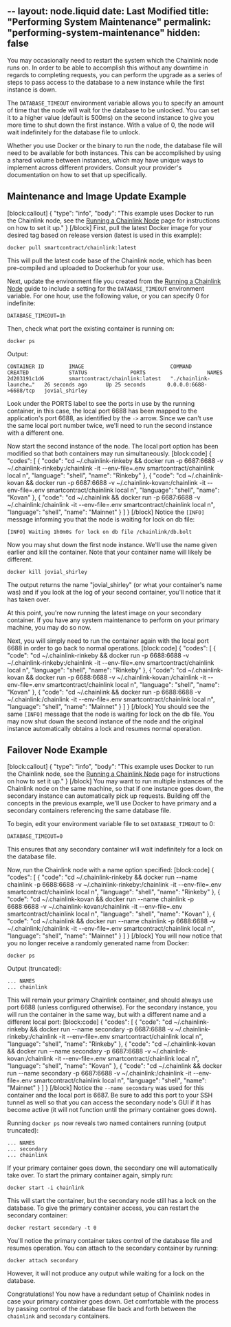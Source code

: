 --
layout: node.liquid
date: Last Modified
title: "Performing System Maintenance"
permalink: "performing-system-maintenance"
hidden: false
---
You may occasionally need to restart the system which the Chainlink node runs on. In order to be able to accomplish this without any downtime in regards to completing requests, you can perform the upgrade as a series of steps to pass access to the database to a new instance while the first instance is down.

The `DATABASE_TIMEOUT` environment variable allows you to specify an amount of time that the node will wait for the database to be unlocked. You can set it to a higher value (default is 500ms) on the second instance to give you more time to shut down the first instance. With a value of 0, the node will wait indefinitely for the database file to unlock.

Whether you use Docker or the binary to run the node, the database file will need to be available for both instances. This can be accomplished by using a shared volume between instances, which may have unique ways to implement across different providers. Consult your provider's documentation on how to set that up specifically.

## Maintenance and Image Update Example
[block:callout]
{
  "type": "info",
  "body": "This example uses Docker to run the Chainlink node, see the [Running a Chainlink Node](../running-a-chainlink-node) page for instructions on how to set it up."
}
[/block]
First, pull the latest Docker image for your desired tag based on release version (latest is used in this example):

```shell
docker pull smartcontract/chainlink:latest
```

This will pull the latest code base of the Chainlink node, which has been pre-compiled and uploaded to Dockerhub for your use.

Next, update the environment file you created from the [Running a Chainlink Node](../running-a-chainlink-node) guide to include a setting for the `DATABASE_TIMEOUT` environment variable. For one hour, use the following value, or you can specify 0 for indefinite:

```
DATABASE_TIMEOUT=1h
```

Then, check what port the existing container is running on:

```shell
docker ps
```

Output:

```
CONTAINER ID        IMAGE                            COMMAND                  CREATED             STATUS              PORTS                    NAMES
2d203191c1d6        smartcontract/chainlink:latest   "./chainlink-launche…"   26 seconds ago      Up 25 seconds       0.0.0.0:6688->6688/tcp   jovial_shirley
```

Look under the PORTS label to see the ports in use by the running container, in this case, the local port 6688 has been mapped to the application's port 6688, as identified by the `->` arrow. Since we can't use the same local port number twice, we'll need to run the second instance with a different one.

Now start the second instance of the node. The local port option has been modified so that both containers may run simultaneously.
[block:code]
{
  "codes": [
    {
      "code": "cd ~/.chainlink-rinkeby && docker run -p 6687:6688 -v ~/.chainlink-rinkeby:/chainlink -it --env-file=.env smartcontract/chainlink local n",
      "language": "shell",
      "name": "Rinkeby"
    },
    {
      "code": "cd ~/.chainlink-kovan && docker run -p 6687:6688 -v ~/.chainlink-kovan:/chainlink -it --env-file=.env smartcontract/chainlink local n",
      "language": "shell",
      "name": "Kovan"
    },
    {
      "code": "cd ~/.chainlink && docker run -p 6687:6688 -v ~/.chainlink:/chainlink -it --env-file=.env smartcontract/chainlink local n",
      "language": "shell",
      "name": "Mainnet"
    }
  ]
}
[/block]
Notice the `[INFO]` message informing you that the node is waiting for lock on db file:

```
[INFO] Waiting 1h0m0s for lock on db file /chainlink/db.bolt
```

Now you may shut down the first node instance. We'll use the name given earlier and kill the container. Note that your container name will likely be different.

```shell
docker kill jovial_shirley
```

The output returns the name "jovial_shirley" (or what your container's name was) and if you look at the log of your second container, you'll notice that it has taken over.

At this point, you're now running the latest image on your secondary container. If you have any system maintenance to perform on your primary machine, you may do so now. 

Next, you will simply need to run the container again with the local port 6688 in order to go back to normal operations.
[block:code]
{
  "codes": [
    {
      "code": "cd ~/.chainlink-rinkeby && docker run -p 6688:6688 -v ~/.chainlink-rinkeby:/chainlink -it --env-file=.env smartcontract/chainlink local n",
      "language": "shell",
      "name": "Rinkeby"
    },
    {
      "code": "cd ~/.chainlink-kovan && docker run -p 6688:6688 -v ~/.chainlink-kovan:/chainlink -it --env-file=.env smartcontract/chainlink local n",
      "language": "shell",
      "name": "Kovan"
    },
    {
      "code": "cd ~/.chainlink && docker run -p 6688:6688 -v ~/.chainlink:/chainlink -it --env-file=.env smartcontract/chainlink local n",
      "language": "shell",
      "name": "Mainnet"
    }
  ]
}
[/block]
You should see the same `[INFO]` message that the node is waiting for lock on the db file. You may now shut down the second instance of the node and the original instance automatically obtains a lock and resumes normal operation.

## Failover Node Example
[block:callout]
{
  "type": "info",
  "body": "This example uses Docker to run the Chainlink node, see the [Running a Chainlink Node](../running-a-chainlink-node) page for instructions on how to set it up."
}
[/block]
You may want to run multiple instances of the Chainlink node on the same machine, so that if one instance goes down, the secondary instance can automatically pick up requests. Building off the concepts in the previous example, we'll use Docker to have primary and a secondary containers referencing the same database file.

To begin, edit your environment variable file to set `DATABASE_TIMEOUT` to 0:

```
DATABASE_TIMEOUT=0
```

This ensures that any secondary container will wait indefinitely for a lock on the database file.

Now, run the Chainlink node with a name option specified:
[block:code]
{
  "codes": [
    {
      "code": "cd ~/.chainlink-rinkeby && docker run --name chainlink -p 6688:6688 -v ~/.chainlink-rinkeby:/chainlink -it --env-file=.env smartcontract/chainlink local n",
      "language": "shell",
      "name": "Rinkeby"
    },
    {
      "code": "cd ~/.chainlink-kovan && docker run --name chainlink -p 6688:6688 -v ~/.chainlink-kovan:/chainlink -it --env-file=.env smartcontract/chainlink local n",
      "language": "shell",
      "name": "Kovan"
    },
    {
      "code": "cd ~/.chainlink && docker run --name chainlink -p 6688:6688 -v ~/.chainlink:/chainlink -it --env-file=.env smartcontract/chainlink local n",
      "language": "shell",
      "name": "Mainnet"
    }
  ]
}
[/block]
You will now notice that you no longer receive a randomly generated name from Docker:

```shell
docker ps
```

Output (truncated):

```
... NAMES
... chainlink
```

This will remain your primary Chainlink container, and should always use port 6688 (unless configured otherwise). For the secondary instance, you will run the container in the same way, but with a different name and a different local port:
[block:code]
{
  "codes": [
    {
      "code": "cd ~/.chainlink-rinkeby && docker run --name secondary -p 6687:6688 -v ~/.chainlink-rinkeby:/chainlink -it --env-file=.env smartcontract/chainlink local n",
      "language": "shell",
      "name": "Rinkeby"
    },
    {
      "code": "cd ~/.chainlink-kovan && docker run --name secondary -p 6687:6688 -v ~/.chainlink-kovan:/chainlink -it --env-file=.env smartcontract/chainlink local n",
      "language": "shell",
      "name": "Kovan"
    },
    {
      "code": "cd ~/.chainlink && docker run --name secondary -p 6687:6688 -v ~/.chainlink:/chainlink -it --env-file=.env smartcontract/chainlink local n",
      "language": "shell",
      "name": "Mainnet"
    }
  ]
}
[/block]
Notice the `--name secondary` was used for this container and the local port is 6687. Be sure to add this port to your SSH tunnel as well so that you can access the secondary node's GUI if it has become active (it will not function until the primary container goes down).

Running `docker ps` now reveals two named containers running (output truncated):

```
... NAMES
... secondary
... chainlink
```

If your primary container goes down, the secondary one will automatically take over. To start the primary container again, simply run:

```shell
docker start -i chainlink
```

This will start the container, but the secondary node still has a lock on the database. To give the primary container access, you can restart the secondary container:

```shell
docker restart secondary -t 0
```

You'll notice the primary container takes control of the database file and resumes operation. You can attach to the secondary container by running:

```shell
docker attach secondary
```

However, it will not produce any output while waiting for a lock on the database.

Congratulations! You now have a redundant setup of Chainlink nodes in case your primary container goes down. Get comfortable with the process by passing control of the database file back and forth between the `chainlink` and `secondary` containers.